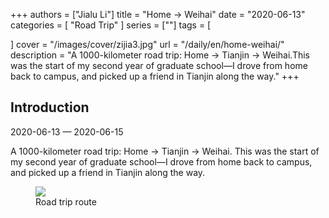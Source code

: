+++
authors = ["Jialu Li"]
title = "Home → Weihai"
date = "2020-06-13"
categories = [
    "Road Trip"
]
series = [""]
tags = [
    
]
cover = "/images/cover/zijia3.jpg"
url = "/daily/en/home-weihai/"
description = "A 1000-kilometer road trip: Home → Tianjin → Weihai.This was the start of my second year of graduate school—I drove from home back to campus, and picked up a friend in Tianjin along the way."
+++
<!DOCTYPE html>
<html lang="en">
<head>
    <meta charset="UTF-8">
    <meta name="viewport" content="width=device-width, initial-scale=1.0">
    <link rel="stylesheet" href="/assets/css/styles.css">
</head>
<body>
    <article>
        <section>
            <h2>Introduction</h2>
            <p>2020-06-13 — 2020-06-15</p>
            <p>A 1000-kilometer road trip: Home → Tianjin → Weihai.  
This was the start of my second year of graduate school—I drove from home back to campus, and picked up a friend in Tianjin along the way.</p>
            <div class="container">
                <div class="image">
                    <figure>
                        <a data-fancybox="gallery" href="https://cdn.heirenlop.com/daily-record/zijia3.png">
                            <img src="https://cdn.heirenlop.com/daily-record/zijia3.png" loading="lazy">
                        </a>
                        <figcaption>Road trip route</figcaption>
                    </figure>
                </div>
            </div>
        </section>
    </article>
</body>
</html>
